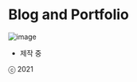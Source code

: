 # Blog and Portfolio

![image](https://repository-images.githubusercontent.com/363413286/b75a0300-aaee-11eb-838e-4fe4051c631b)

- 제작 중 

ⓒ 2021 